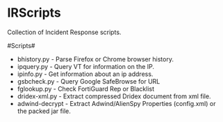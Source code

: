 IRScripts
=========

Collection of Incident Response scripts.

#Scripts#

 * bhistory.py    - Parse Firefox or Chrome browser history.
 * ipquery.py     - Query VT for information on the IP.
 * ipinfo.py      - Get information about an ip address.
 * gsbcheck.py    - Query Google SafeBrowse for URL
 * fglookup.py    - Check FortiGuard Rep or Blacklist
 * dridex-xml.py  - Extract compressed Dridex document from xml file. 
 * adwind-decrypt - Extract Adwind/AlienSpy Properties (config.xml) or the packed jar file.
